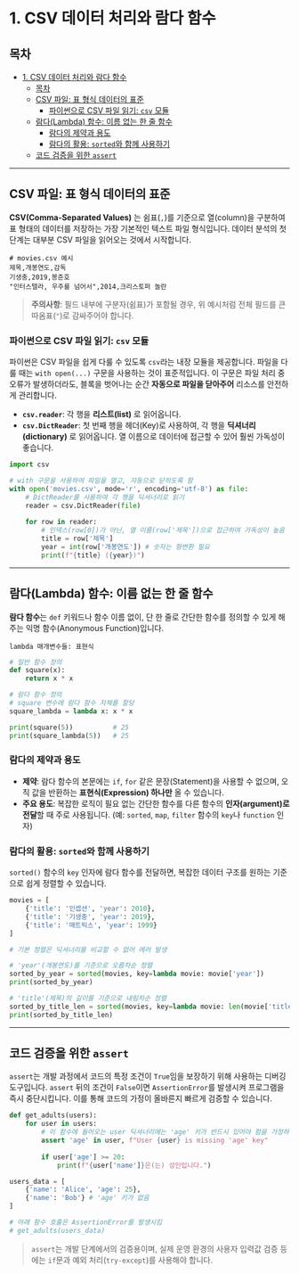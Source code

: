 # 1. CSV 데이터 처리와 람다 함수

## 목차
- [1. CSV 데이터 처리와 람다 함수](#1-csv-데이터-처리와-람다-함수)
  - [목차](#목차)
  - [CSV 파일: 표 형식 데이터의 표준](#csv-파일-표-형식-데이터의-표준)
    - [파이썬으로 CSV 파일 읽기: `csv` 모듈](#파이썬으로-csv-파일-읽기-csv-모듈)
  - [람다(Lambda) 함수: 이름 없는 한 줄 함수](#람다lambda-함수-이름-없는-한-줄-함수)
    - [람다의 제약과 용도](#람다의-제약과-용도)
    - [람다의 활용: `sorted`와 함께 사용하기](#람다의-활용-sorted와-함께-사용하기)
  - [코드 검증을 위한 `assert`](#코드-검증을-위한-assert)

---

## CSV 파일: 표 형식 데이터의 표준

**CSV(Comma-Separated Values)** 는 쉼표(`,`)를 기준으로 열(column)을 구분하여 표 형태의 데이터를 저장하는 가장 기본적인 텍스트 파일 형식입니다. 데이터 분석의 첫 단계는 대부분 CSV 파일을 읽어오는 것에서 시작합니다.

```csv
# movies.csv 예시
제목,개봉연도,감독
기생충,2019,봉준호
"인터스텔라, 우주를 넘어서",2014,크리스토퍼 놀란
```
> **주의사항**: 필드 내부에 구분자(쉼표)가 포함될 경우, 위 예시처럼 전체 필드를 큰따옴표(`"`)로 감싸주어야 합니다.

### 파이썬으로 CSV 파일 읽기: `csv` 모듈

파이썬은 CSV 파일을 쉽게 다룰 수 있도록 `csv`라는 내장 모듈을 제공합니다. 파일을 다룰 때는 `with open(...)` 구문을 사용하는 것이 표준적입니다. 이 구문은 파일 처리 중 오류가 발생하더라도, 블록을 벗어나는 순간 **자동으로 파일을 닫아주어** 리소스를 안전하게 관리합니다.

- **`csv.reader`**: 각 행을 **리스트(list)** 로 읽어옵니다.
- **`csv.DictReader`**: 첫 번째 행을 헤더(Key)로 사용하여, 각 행을 **딕셔너리(dictionary)** 로 읽어옵니다. 열 이름으로 데이터에 접근할 수 있어 훨씬 가독성이 좋습니다.

```python
import csv

# with 구문을 사용하여 파일을 열고, 자동으로 닫히도록 함
with open('movies.csv', mode='r', encoding='utf-8') as file:
    # DictReader를 사용하여 각 행을 딕셔너리로 읽기
    reader = csv.DictReader(file)
    
    for row in reader:
        # 인덱스(row[0])가 아닌, 열 이름(row['제목'])으로 접근하여 가독성이 높음
        title = row['제목']
        year = int(row['개봉연도']) # 숫자는 형변환 필요
        print(f"{title} ({year})")
```

---

## 람다(Lambda) 함수: 이름 없는 한 줄 함수

**람다 함수**는 `def` 키워드나 함수 이름 없이, 단 한 줄로 간단한 함수를 정의할 수 있게 해주는 익명 함수(Anonymous Function)입니다.

`lambda 매개변수들: 표현식`

```python
# 일반 함수 정의
def square(x):
    return x * x

# 람다 함수 정의
# square 변수에 람다 함수 자체를 할당
square_lambda = lambda x: x * x

print(square(5))          # 25
print(square_lambda(5))   # 25
```

### 람다의 제약과 용도

- **제약**: 람다 함수의 본문에는 `if`, `for` 같은 문장(Statement)을 사용할 수 없으며, 오직 값을 반환하는 **표현식(Expression) 하나만** 올 수 있습니다.
- **주요 용도**: 복잡한 로직이 필요 없는 간단한 함수를 다른 함수의 **인자(argument)로 전달**할 때 주로 사용됩니다. (예: `sorted`, `map`, `filter` 함수의 `key`나 `function` 인자)

### 람다의 활용: `sorted`와 함께 사용하기

`sorted()` 함수의 `key` 인자에 람다 함수를 전달하면, 복잡한 데이터 구조를 원하는 기준으로 쉽게 정렬할 수 있습니다.

```python
movies = [
    {'title': '인셉션', 'year': 2010},
    {'title': '기생충', 'year': 2019},
    {'title': '매트릭스', 'year': 1999}
]

# 기본 정렬은 딕셔너리를 비교할 수 없어 에러 발생

# 'year'(개봉연도)를 기준으로 오름차순 정렬
sorted_by_year = sorted(movies, key=lambda movie: movie['year'])
print(sorted_by_year)

# 'title'(제목)의 길이를 기준으로 내림차순 정렬
sorted_by_title_len = sorted(movies, key=lambda movie: len(movie['title']), reverse=True)
print(sorted_by_title_len)
```

---

## 코드 검증을 위한 `assert`

`assert`는 개발 과정에서 코드의 특정 조건이 `True`임을 보장하기 위해 사용하는 디버깅 도구입니다. `assert` 뒤의 조건이 `False`이면 `AssertionError`를 발생시켜 프로그램을 즉시 중단시킵니다. 이를 통해 코드의 가정이 올바른지 빠르게 검증할 수 있습니다.

```python
def get_adults(users):
    for user in users:
        # 이 함수에 들어오는 user 딕셔너리에는 'age' 키가 반드시 있어야 함을 가정하고 검증
        assert 'age' in user, f"User {user} is missing 'age' key"
        
        if user['age'] >= 20:
            print(f"{user['name']}은(는) 성인입니다.")

users_data = [
    {'name': 'Alice', 'age': 25},
    {'name': 'Bob'} # 'age' 키가 없음
]

# 아래 함수 호출은 AssertionError를 발생시킴
# get_adults(users_data)
```
> `assert`는 개발 단계에서의 검증용이며, 실제 운영 환경의 사용자 입력값 검증 등에는 `if`문과 예외 처리(`try-except`)를 사용해야 합니다.